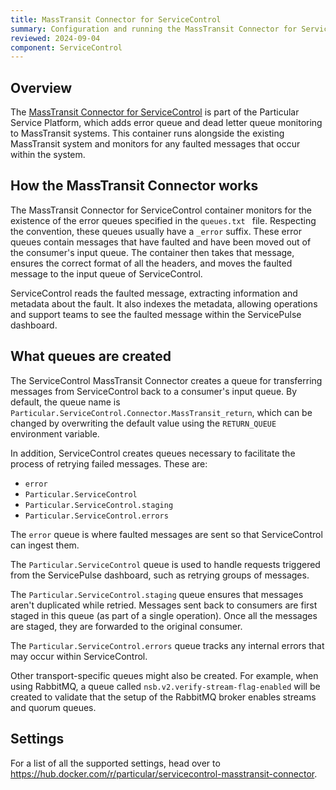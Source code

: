 ```yaml
---
title: MassTransit Connector for ServiceControl
summary: Configuration and running the MassTransit Connector for ServiceControl
reviewed: 2024-09-04
component: ServiceControl
---
```


## Overview

The [MassTransit Connector for ServiceControl](https://hub.docker.com/r/particular/servicecontrol-masstransit-connector) is part of the Particular Service Platform, which adds error queue and dead letter queue monitoring to MassTransit systems. This container runs alongside the existing MassTransit system and monitors for any faulted messages that occur within the system.

## How the MassTransit Connector works

The MassTransit Connector for ServiceControl container monitors for the existence of the error queues specified in the `queues.txt ` file. Respecting the convention, these queues usually have a `_error` suffix. These error queues contain messages that have faulted and have been moved out of the consumer's input queue. The container then takes that message, ensures the correct format of all the headers, and moves the faulted message to the input queue of ServiceControl.

ServiceControl reads the faulted message, extracting information and metadata about the fault. It also indexes the metadata, allowing operations and support teams to see the faulted message within the ServicePulse dashboard.

## What queues are created

The ServiceControl MassTransit Connector creates a queue for transferring messages from ServiceControl back to a consumer's input queue. By default, the queue name is `Particular.ServiceControl.Connector.MassTransit_return`, which can be changed by overwriting the default value using the `RETURN_QUEUE` environment variable.

In addition, ServiceControl creates queues necessary to facilitate the process of retrying failed messages. These are:

* `error`
* `Particular.ServiceControl`
* `Particular.ServiceControl.staging`
* `Particular.ServiceControl.errors`

The `error` queue is where faulted messages are sent so that ServiceControl can ingest them.

The `Particular.ServiceControl` queue is used to handle requests triggered from the ServicePulse dashboard, such as retrying groups of messages.

The `Particular.ServiceControl.staging` queue ensures that messages aren't duplicated while retried. Messages sent back to consumers are first staged in this queue (as part of a single operation). Once all the messages are staged, they are forwarded to the original consumer.

The `Particular.ServiceControl.errors` queue tracks any internal errors that may occur within ServiceControl.

Other transport-specific queues might also be created. For example, when using RabbitMQ, a queue called `nsb.v2.verify-stream-flag-enabled` will be created to validate that the setup of the RabbitMQ broker enables streams and quorum queues.

## Settings

For a list of all the supported settings, head over to https://hub.docker.com/r/particular/servicecontrol-masstransit-connector.
